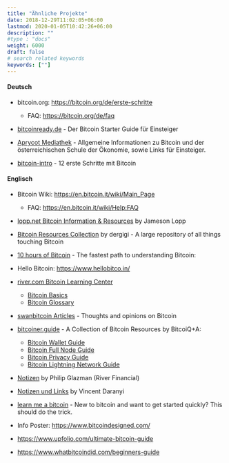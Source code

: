 ```yaml
---
title: "Ähnliche Projekte"
date: 2018-12-29T11:02:05+06:00
lastmod: 2020-01-05T10:42:26+06:00
description: ""
#type : "docs"
weight: 6000
draft: false
# search related keywords
keywords: [""]
---
```


#### Deutsch

- bitcoin.org: https://bitcoin.org/de/erste-schritte
  - FAQ: https://bitcoin.org/de/faq

- [bitcoinready.de](https://www.bitcoinready.de/bitcoin-starter-guide-fuer-einsteiger) - Der Bitcoin Starter Guide für Einsteiger

- [Aprycot Mediathek](https://aprycot.media/thek/) - Allgemeine Informationen zu Bitcoin und der österreichischen Schule der Ökonomie, sowie Links für Einsteiger.

- [bitcoin-intro](https://bitcoin-intro.com/de/) - 12 erste Schritte mit Bitcoin

#### Englisch
- Bitcoin Wiki: https://en.bitcoin.it/wiki/Main_Page
  - FAQ: https://en.bitcoin.it/wiki/Help:FAQ

- [lopp.net  Bitcoin Information & Resources](https://www.lopp.net/bitcoin-information.html) by Jameson Lopp

- [Bitcoin Resources Collection](https://bitcoin-resources.com) by dergigi - A large repository of all things touching Bitcoin 

- [10 hours of Bitcoin](https://10hoursofbitcoin.com/) - The fastest path to understanding Bitcoin: 

- Hello Bitcoin: https://www.hellobitco.in/

- [river.com Bitcoin Learning Center](https://river.com/learn/)
  - [Bitcoin Basics](https://river.com/learn/basics/)
  - [Bitcoin Glossary](https://river.com/learn/terms/)
  
- [swanbitcoin Articles](https://www.swanbitcoin.com/signal/) - Thoughts and opinions on Bitcoin
  
- [bitcoiner.guide](https://bitcoiner.guide/) - A Collection of Bitcoin Resources by BitcoiQ+A: 
  - [Bitcoin Wallet Guide](https://bitcoiner.guide/wallet/)
  - [Bitcoin Full Node Guide](https://node.guide/)
  - [Bitcoin Privacy Guide](https://bitcoinprivacy.guide/)
  - [Bitcoin Lightning Network Guide](https://ln.guide/)
  
- [Notizen](https://bitcoin.philipglazman.com/) by Philip Glazman (River Financial)

- [Notizen und Links](https://vincentdaranyi.com/bitcoin) by Vincent Daranyi
  
- [learn me a bitcoin](https://learnmeabitcoin.com/beginners/) - New to bitcoin and want to get started quickly? This should do the trick. 

- Info Poster: https://www.bitcoindesigned.com/

- https://www.upfolio.com/ultimate-bitcoin-guide

- https://www.whatbitcoindid.com/beginners-guide


